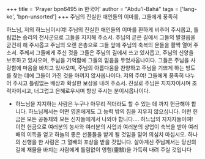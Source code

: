 +++
title = 'Prayer bpn6495 in 한국어'
author = "Abdu'l-Bahá"
tags = ['lang-ko', 'bpn-unsorted']
+++
주님의 진실한 애인들의 이마를, 그들에게 풍족히

하느님, 저의 하느님이시여! 주님의 진실한 애인들의 이마를 환하게 비추어 주시옵고, 틀림없는 승리의 천사군으로 그들을 지지해 주소서. 주님의 곧은 길에서 그들의 발걸음을 굳건히 해 주시옵고 주님의 오랜 은총으로 그들 앞에 주님의 축복의 문들을 활짝 열어 주소서. 주께서 그들에게 주신 것을 그들은 주님의 길에서 쓰고 있사옵고, 주님의 신앙을 보호하고 있사오며, 주님을 기억함에 그들의 믿음을 두었사옵나이다. 그들은 주님을 사랑함에 마음을 바치고 있사오며, 주님의 아름다움을 찬양하고 주님을 기쁘게 하는 방도를 찾는 데에 그들이 가진 것을 아끼지 않사옵나이다.
저의 주여! 그들에게 풍족히 나누어 주시고 틀림없는 배상과 확실한 보상을 내려 주소서.
진실로 주님은 지지자이시며 조력자이시고, 너그럽고 은혜로우시며 항상 주시는 분이시옵나이다.

* 하느님을 지지하는 사람은 누구나 아무리 적더라도 할 수 있는 데 까지 헌금해야 합니다. 하느님께서는 어떤 영혼에게도 그 능력 밖의 짐을 지우지 않으십니다. 이런 헌금은 모든 공동체와 모든 신자들에게서 나와야 합니다.… 하느님의 지지자들이여! 이런 헌금으로 여러분의 농사와 여러분의 사업과 여러분의 상업이 축복을 받아 여러 배의 이득을 얻고 하늘의 좋은 선물들을 받게 될 것임을 믿어 의심치 마십시오. 하나의 선행을 한 사람은 그 열배의 포상을 받을 것입니다. 살아계신 주님께서는 당신의 길에 재물을 바치는 사람에게 틀림없이 영험(靈驗)을 가득히 내려 주실 것입니다
